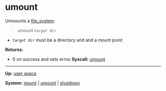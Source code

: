 # umount

Unmounts a [file_system](../../kernel/file_system/file_system.md).

> umount `target dir`

- `target dir` must be a directory and and a mount point

**Returns:**
- 0 on success and sets errno
**Syscall:** [umount](../../kernel/syscalls/umount.md)

---
**Up:** [user space](../userspace.md)

**System:** [mount](mount.md) | [umount](umount.md) | [shutdown](shutdown.md) 
